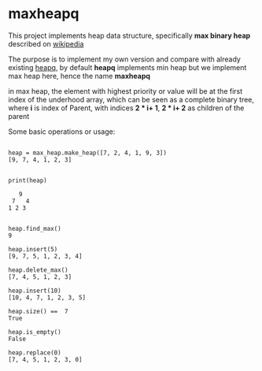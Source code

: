 # maxheapq

This project implements heap data structure, specifically **max binary heap** described on [wikipedia](https://en.wikipedia.org/wiki/Binary_heap#Building_a_heap)

The purpose is to implement my own version and compare with 
already existing [heapq](https://docs.python.org/3/library/heapq.html), by default **heapq** implements min heap but we implement max heap here, hence the name **maxheapq**


in max heap, the element with highest priority or value will be at the first index of the underhood array, which can be seen as a complete binary tree, where **i** is index of Parent, with indices **2 * i+ 1**, **2 * i+ 2** as children of the parent

Some basic operations or usage:
```

heap = max_heap.make_heap([7, 2, 4, 1, 9, 3]) 
[9, 7, 4, 1, 2, 3]


print(heap)

   9    
 7   4  
1 2 3 


heap.find_max()
9

heap.insert(5)  
[9, 7, 5, 1, 2, 3, 4]

heap.delete_max()
[7, 4, 5, 1, 2, 3]

heap.insert(10)
[10, 4, 7, 1, 2, 3, 5]

heap.size() ==  7
True

heap.is_empty()
False

heap.replace(0)
[7, 4, 5, 1, 2, 3, 0]

```